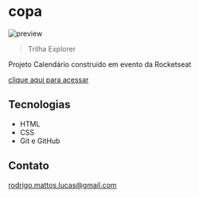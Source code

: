 # copa

![preview](./previewatual)

> Trilha Explorer

Projeto Calendário construido em evento da Rocketseat

[clique aqui para acessar](https://rodrigomlucas.github.io/copa/)


## Tecnologias

- HTML
- CSS
- Git e GitHub


## Contato

rodrigo.mattos.lucas@gmail.com

